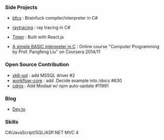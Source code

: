 ### Side Projects

- [bfcs](https://github.com/tingwei628/bfcs) : Brainfuck compiler/interpreter in C#

- [raytracing](https://github.com/tingwei628/raytracing) : ray tracing in C#

- [Timer](https://tingwei628.github.io/react-component/src/Timer/build/) : Built with React.js

- [A simple BASIC interpreter in C](https://github.com/tingwei628/C_study/blob/master/Coursera_NTU_C_HW/HW/hw6.c) : Online course "Computer Programming by Prof. Pangfeng Liu" on Coursera 2014/11


### Open Source Contribution
- [xk6-sql](https://github.com/imiric/xk6-sql/pull/2) : add MSSQL driver #2
- [workflow-core](https://github.com/danielgerlag/workflow-core/pull/630) : add .Decide example into /docs #630
- [cdnjs](https://github.com/cdnjs/cdnjs/pull/11981) : Add Modaal w/ npm auto-update #11981


### Blog

- [Dev.to](https://dev.to/tingwei628)


### Skills

C#/JavaScript/SQL/ASP.NET MVC 4
